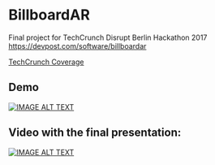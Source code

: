 # BillboardAR

Final project for TechCrunch Disrupt Berlin Hackathon 2017 https://devpost.com/software/billboardar

[TechCrunch Coverage](https://techcrunch.com/events/disrupt-berlin-hackathon-2017)

## Demo
[![IMAGE ALT TEXT](http://img.youtube.com/vi/_pARkK-LR3U/0.jpg)](http://www.youtube.com/watch?v=_pARkK-LR3U "BillboardAR")

## Video with the final presentation:
[![IMAGE ALT TEXT](http://img.youtube.com/vi/oj4HGQcWMD8/0.jpg)](http://www.youtube.com/watch?v=oj4HGQcWMD8 "BillboardAR wins runner up at the Disrupt Berlin Hackathon")
